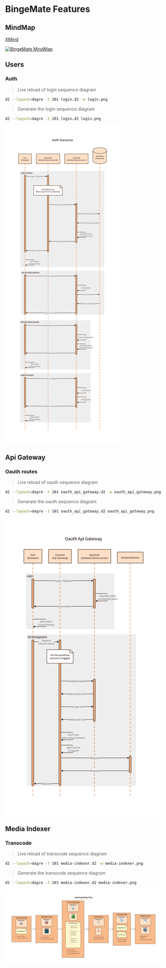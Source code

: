 # BingeMate Features

## MindMap

[XMind](https://xmind.works/share/vHmaBaXi)

[![BingeMate MindMap](BingeMate%20-%20Fonctionnalités.png)](https://xmind.works/share/vHmaBaXi)

## Users

### Auth

> Live reload of login sequence diagram
```bash
d2 --layout=dagre -t 101 login.d2 -w login.png
```
> Generate the login sequence diagram
```bash
d2 --layout=dagre -t 101 login.d2 login.png
```

![User Login](login.png)

## Api Gateway

### Oauth routes

> Live reload of oauth sequence diagram
```bash
d2 --layout=dagre -t 101 oauth_api_gateway.d2 -w oauth_api_gateway.png
```
> Generate the oauth sequence diagram
```bash
d2 --layout=dagre -t 101 oauth_api_gateway.d2 oauth_api_gateway.png
```

![Oauth Api Gateway](oauth_api_gateway.png)

## Media Indexer

### Transcode

> Live reload of transcode sequence diagram
```bash
d2 --layout=dagre -t 101 media-indexer.d2 -w media-indexer.png
```
> Generate the transcode sequence diagram
```bash
d2 --layout=dagre -t 101 media-indexer.d2 media-indexer.png
```

![Media Indexer](media-indexer.png)